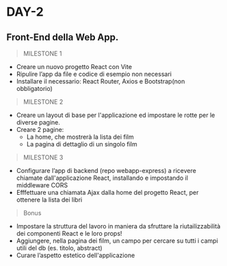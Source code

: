 # DAY-2

## Front-End della Web App.

> MILESTONE 1

- Creare un nuovo progetto React con Vite
- Ripulire l’app da file e codice di esempio non necessari
- Installare il necessario: React Router, Axios e Bootstrap(non obbligatorio)

> MILESTONE 2

- Creare un layout di base per l'applicazione ed impostare le rotte per le diverse pagine.
- Creare 2 pagine:
    - La home, che mostrerà la lista dei film
    - La pagina di dettaglio di un singolo film

> MILESTONE 3

- Configurare l’app di backend (repo webapp-express) a ricevere chiamate dall'applicazione React, installando e impostando il middleware CORS
- Efffettuare una chiamata Ajax dalla home del progetto React, per ottenere la lista dei libri

> Bonus

- Impostare la struttura del lavoro in maniera da sfruttare la riutailizzabilità dei componenti React e le loro props!
- Aggiungere, nella pagina dei film, un campo per cercare su tutti i campi utili del db (es. titolo, abstract)
- Curare l’aspetto estetico dell'applicazione